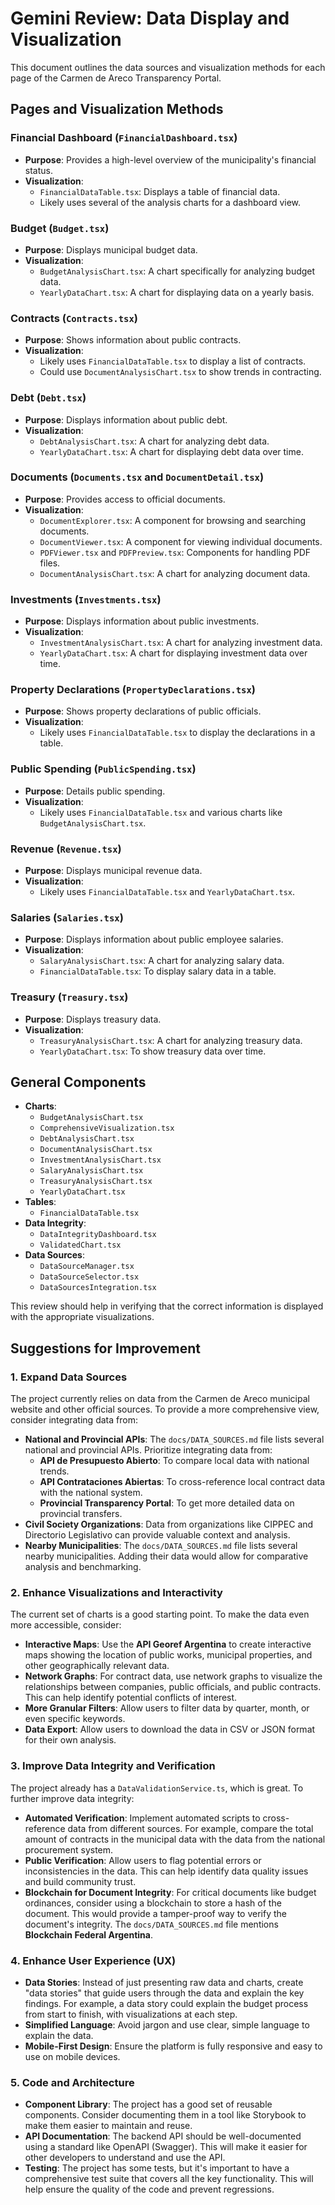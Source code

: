 # Gemini Review: Data Display and Visualization

This document outlines the data sources and visualization methods for each page of the Carmen de Areco Transparency Portal.

## Pages and Visualization Methods

### Financial Dashboard (`FinancialDashboard.tsx`)

*   **Purpose**: Provides a high-level overview of the municipality's financial status.
*   **Visualization**:
    *   `FinancialDataTable.tsx`: Displays a table of financial data.
    *   Likely uses several of the analysis charts for a dashboard view.

### Budget (`Budget.tsx`)

*   **Purpose**: Displays municipal budget data.
*   **Visualization**:
    *   `BudgetAnalysisChart.tsx`: A chart specifically for analyzing budget data.
    *   `YearlyDataChart.tsx`: A chart for displaying data on a yearly basis.

### Contracts (`Contracts.tsx`)

*   **Purpose**: Shows information about public contracts.
*   **Visualization**:
    *   Likely uses `FinancialDataTable.tsx` to display a list of contracts.
    *   Could use `DocumentAnalysisChart.tsx` to show trends in contracting.

### Debt (`Debt.tsx`)

*   **Purpose**: Displays information about public debt.
*   **Visualization**:
    *   `DebtAnalysisChart.tsx`: A chart for analyzing debt data.
    *   `YearlyDataChart.tsx`: A chart for displaying debt data over time.

### Documents (`Documents.tsx` and `DocumentDetail.tsx`)

*   **Purpose**: Provides access to official documents.
*   **Visualization**:
    *   `DocumentExplorer.tsx`: A component for browsing and searching documents.
    *   `DocumentViewer.tsx`: A component for viewing individual documents.
    *   `PDFViewer.tsx` and `PDFPreview.tsx`: Components for handling PDF files.
    *   `DocumentAnalysisChart.tsx`: A chart for analyzing document data.

### Investments (`Investments.tsx`)

*   **Purpose**: Displays information about public investments.
*   **Visualization**:
    *   `InvestmentAnalysisChart.tsx`: A chart for analyzing investment data.
    *   `YearlyDataChart.tsx`: A chart for displaying investment data over time.

### Property Declarations (`PropertyDeclarations.tsx`)

*   **Purpose**: Shows property declarations of public officials.
*   **Visualization**:
    *   Likely uses `FinancialDataTable.tsx` to display the declarations in a table.

### Public Spending (`PublicSpending.tsx`)

*   **Purpose**: Details public spending.
*   **Visualization**:
    *   Likely uses `FinancialDataTable.tsx` and various charts like `BudgetAnalysisChart.tsx`.

### Revenue (`Revenue.tsx`)

*   **Purpose**: Displays municipal revenue data.
*   **Visualization**:
    *   Likely uses `FinancialDataTable.tsx` and `YearlyDataChart.tsx`.

### Salaries (`Salaries.tsx`)

*   **Purpose**: Displays information about public employee salaries.
*   **Visualization**:
    *   `SalaryAnalysisChart.tsx`: A chart for analyzing salary data.
    *   `FinancialDataTable.tsx`: To display salary data in a table.

### Treasury (`Treasury.tsx`)

*   **Purpose**: Displays treasury data.
*   **Visualization**:
    *   `TreasuryAnalysisChart.tsx`: A chart for analyzing treasury data.
    *   `YearlyDataChart.tsx`: To show treasury data over time.

## General Components

*   **Charts**:
    *   `BudgetAnalysisChart.tsx`
    *   `ComprehensiveVisualization.tsx`
    *   `DebtAnalysisChart.tsx`
    *   `DocumentAnalysisChart.tsx`
    *   `InvestmentAnalysisChart.tsx`
    *   `SalaryAnalysisChart.tsx`
    *   `TreasuryAnalysisChart.tsx`
    *   `YearlyDataChart.tsx`
*   **Tables**:
    *   `FinancialDataTable.tsx`
*   **Data Integrity**:
    *   `DataIntegrityDashboard.tsx`
    *   `ValidatedChart.tsx`
*   **Data Sources**:
    *   `DataSourceManager.tsx`
    *   `DataSourceSelector.tsx`
    *   `DataSourcesIntegration.tsx`

This review should help in verifying that the correct information is displayed with the appropriate visualizations.

## Suggestions for Improvement

### 1. Expand Data Sources

The project currently relies on data from the Carmen de Areco municipal website and other official sources. To provide a more comprehensive view, consider integrating data from:

*   **National and Provincial APIs**: The `docs/DATA_SOURCES.md` file lists several national and provincial APIs. Prioritize integrating data from:
    *   **API de Presupuesto Abierto**: To compare local data with national trends.
    *   **API Contrataciones Abiertas**: To cross-reference local contract data with the national system.
    *   **Provincial Transparency Portal**: To get more detailed data on provincial transfers.
*   **Civil Society Organizations**: Data from organizations like CIPPEC and Directorio Legislativo can provide valuable context and analysis.
*   **Nearby Municipalities**: The `docs/DATA_SOURCES.md` file lists several nearby municipalities. Adding their data would allow for comparative analysis and benchmarking.

### 2. Enhance Visualizations and Interactivity

The current set of charts is a good starting point. To make the data even more accessible, consider:

*   **Interactive Maps**: Use the **API Georef Argentina** to create interactive maps showing the location of public works, municipal properties, and other geographically relevant data.
*   **Network Graphs**: For contract data, use network graphs to visualize the relationships between companies, public officials, and public contracts. This can help identify potential conflicts of interest.
*   **More Granular Filters**: Allow users to filter data by quarter, month, or even specific keywords.
*   **Data Export**: Allow users to download the data in CSV or JSON format for their own analysis.

### 3. Improve Data Integrity and Verification

The project already has a `DataValidationService.ts`, which is great. To further improve data integrity:

*   **Automated Verification**: Implement automated scripts to cross-reference data from different sources. For example, compare the total amount of contracts in the municipal data with the data from the national procurement system.
*   **Public Verification**: Allow users to flag potential errors or inconsistencies in the data. This can help identify data quality issues and build community trust.
*   **Blockchain for Document Integrity**: For critical documents like budget ordinances, consider using a blockchain to store a hash of the document. This would provide a tamper-proof way to verify the document's integrity. The `docs/DATA_SOURCES.md` file mentions **Blockchain Federal Argentina**.

### 4. Enhance User Experience (UX)

*   **Data Stories**: Instead of just presenting raw data and charts, create "data stories" that guide users through the data and explain the key findings. For example, a data story could explain the budget process from start to finish, with visualizations at each step.
*   **Simplified Language**: Avoid jargon and use clear, simple language to explain the data.
*   **Mobile-First Design**: Ensure the platform is fully responsive and easy to use on mobile devices.

### 5. Code and Architecture

*   **Component Library**: The project has a good set of reusable components. Consider documenting them in a tool like Storybook to make them easier to maintain and reuse.
*   **API Documentation**: The backend API should be well-documented using a standard like OpenAPI (Swagger). This will make it easier for other developers to understand and use the API.
*   **Testing**: The project has some tests, but it's important to have a comprehensive test suite that covers all the key functionality. This will help ensure the quality of the code and prevent regressions.
